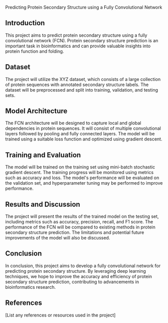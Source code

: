 Predicting Protein Secondary Structure using a Fully Convolutional Network

## Introduction
This project aims to predict protein secondary structure using a fully convolutional network (FCN). Protein secondary structure prediction is an important task in bioinformatics and can provide valuable insights into protein function and folding.

## Dataset
The project will utilize the XYZ dataset, which consists of a large collection of protein sequences with annotated secondary structure labels. The dataset will be preprocessed and split into training, validation, and testing sets.

## Model Architecture
The FCN architecture will be designed to capture local and global dependencies in protein sequences. It will consist of multiple convolutional layers followed by pooling and fully connected layers. The model will be trained using a suitable loss function and optimized using gradient descent.

## Training and Evaluation
The model will be trained on the training set using mini-batch stochastic gradient descent. The training progress will be monitored using metrics such as accuracy and loss. The model's performance will be evaluated on the validation set, and hyperparameter tuning may be performed to improve performance.

## Results and Discussion
The project will present the results of the trained model on the testing set, including metrics such as accuracy, precision, recall, and F1 score. The performance of the FCN will be compared to existing methods in protein secondary structure prediction. The limitations and potential future improvements of the model will also be discussed.

## Conclusion
In conclusion, this project aims to develop a fully convolutional network for predicting protein secondary structure. By leveraging deep learning techniques, we hope to improve the accuracy and efficiency of protein secondary structure prediction, contributing to advancements in bioinformatics research.

## References
[List any references or resources used in the project]